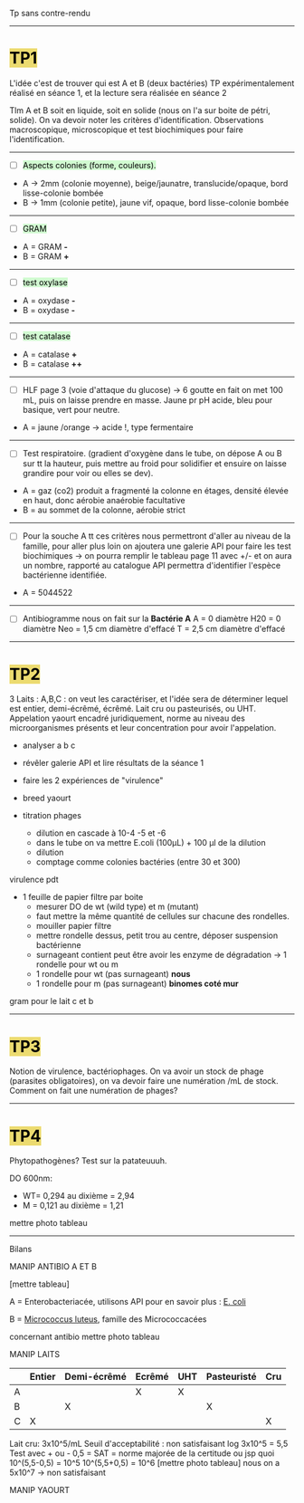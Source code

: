 Tp sans contre-rendu
____

#  <mark style="background: #E3CA26A6;">TP1</mark>
L'idée c'est de trouver qui est A et B (deux bactéries)
TP expérimentalement réalisé en séance 1, et la lecture sera réalisée en séance 2

Tlm A et B soit en liquide, soit en solide (nous on l'a sur boite de pétri, solide).
On va devoir noter les critères d'identification.
Observations macroscopique, microscopique et test biochimiques pour faire l'identification.
___
- [ ] <mark style="background: #BBFABBA6;">Aspects colonies (forme, couleurs).</mark>
- A -> 2mm (colonie moyenne), beige/jaunatre, translucide/opaque, bord lisse-colonie bombée
- B -> 1mm (colonie petite), jaune vif, opaque, bord lisse-colonie bombée
___
- [ ] <mark style="background: #BBFABBA6;">GRAM</mark>
- A = GRAM **-**
- B = GRAM **+**
___
- [ ] <mark style="background: #BBFABBA6;">test oxylase</mark>
- A = oxydase **-**
- B = oxydase **-**
___
- [ ] <mark style="background: #BBFABBA6;">test catalase</mark>
- A = catalase **+**
- B = catalase **++**
___
- [ ] HLF page 3 (voie d'attaque du glucose) -> 6 goutte en fait on met 100 mL, puis on laisse prendre en masse. Jaune pr pH acide, bleu pour basique, vert pour neutre.
- A = jaune /orange -> acide !, type fermentaire
___
- [ ] Test respiratoire. (gradient d'oxygène dans le tube, on dépose A ou B sur tt la hauteur, puis mettre au froid pour solidifier et ensuire on laisse grandire pour voir ou elles se dev).
- A = gaz (co2) produit a fragmenté la colonne en étages, densité élevée en haut, donc aérobie anaérobie facultative
- B = au sommet de la colonne, aérobie strict 
___
- [ ] Pour la souche A tt ces critères nous permettront d'aller au niveau de la famille, pour aller plus loin on ajoutera une galerie API pour faire les test biochimiques
-> on pourra remplir le tableau page 11 avec +/- et on aura un nombre, rapporté au catalogue API permettra d'identifier l'espèce bactérienne identifiée.
- A = 5044522
___
- [ ] Antibiogramme nous on fait sur la **Bactérie A**
A = 0 diamètre
H20 = 0 diamètre
Neo = 1,5 cm diamètre d'effacé
T = 2,5 cm diamètre d'effacé

___
# <mark style="background: #E3CA26A6;">TP2</mark>
3 Laits : A,B,C : on veut les caractériser, et l'idée sera de déterminer lequel est entier, demi-écrêmé, écrêmé. Lait cru ou pasteurisés, ou UHT.
Appelation yaourt encadré juridiquement, norme au niveau des microorganismes présents et leur concentration pour avoir l'appelation.

- analyser a b c
- révêler galerie API et lire résultats de la séance 1
- faire les 2 expériences de "virulence"
- breed yaourt

- titration phages 
	- dilution en cascade à 10-4 -5 et -6 
	- dans le tube on va mettre E.coli (100µL) + 100 µl de la dilution 
	- dilution
	- comptage comme colonies bactéries (entre 30 et 300)

 virulence pdt
 - 1 feuille de papier filtre par boite
	- mesurer DO de wt (wild type) et m (mutant)
	- faut mettre la même quantité de cellules sur chacune des rondelles.
	- mouiller papier filtre
	- mettre rondelle dessus, petit trou au centre, déposer suspension bactérienne
	- surnageant contient peut être avoir les enzyme de dégradation -> 1 rondelle pour wt ou m
	- 1 rondelle pour wt (pas surnageant) **nous**
	- 1 rondelle pour m (pas surnageant) **binomes coté mur**


gram pour le lait c et b



____
# <mark style="background: #E3CA26A6;">TP3</mark>
Notion de virulence, bactériophages.
On va avoir un stock de phage (parasites obligatoires), on va devoir faire une numération /mL de stock.
Comment on fait une numération de phages?






___
# <mark style="background: #E3CA26A6;">TP4</mark>
Phytopathogènes? Test sur la patateuuuh.

DO 600nm:
- WT= 0,294 au dixième = 2,94
- M = 0,121 au dixième = 1,21

mettre photo tableau

____

Bilans


MANIP ANTIBIO A ET B

[mettre tableau]

A = Enterobacteriacée, utilisons API pour en savoir plus : <u>E. coli</u>

B = <u>Micrococcus luteus</u>, famille des Micrococcacées

concernant antibio mettre photo tableau 


MANIP LAITS

|     | Entier | Demi-écrêmé | Ecrêmé | UHT | Pasteuristé | Cru  |
| --- | ------ | ----------- | ------ | --- | ----------- | --- |
| A   |        |             |   X     |  X   |             |     |
| B   |        |       X       |        |     |   X          |     |
| C    |    X    |             |        |     |             |  X   |

Lait cru: 3x10^5/mL
Seuil d'acceptabilité   : non satisfaisant
log 3x10^5 = 5,5
Test avec + ou - 0,5 = SAT = norme majorée de la certitude ou jsp quoi
10^(5,5-0,5) = 10^5
10^(5,5+0,5) = 10^6
[mettre photo tableau]
nous on a 5x10^7 ->  non satisfaisant

MANIP YAOURT

